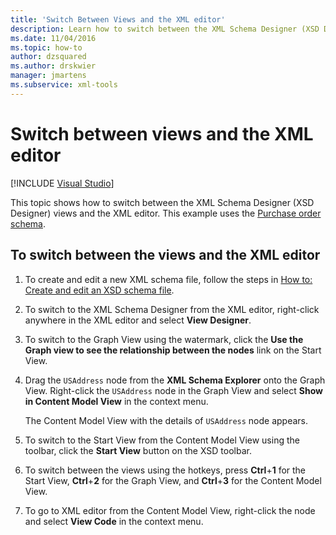 ```yaml
---
title: 'Switch Between Views and the XML editor'
description: Learn how to switch between the XML Schema Designer (XSD Designer) views and the XML editor.
ms.date: 11/04/2016
ms.topic: how-to
author: dzsquared
ms.author: drskwier
manager: jmartens
ms.subservice: xml-tools
---
```

# Switch between views and the XML editor

 [!INCLUDE [Visual Studio](~/includes/applies-to-version/vs-windows-only.md)]

This topic shows how to switch between the XML Schema Designer (XSD Designer) views and the XML editor. This example uses the [Purchase order schema](../xml-tools/sample-xsd-file-simple-schema.md).

## To switch between the views and the XML editor

1. To create and edit a new XML schema file, follow the steps in [How to: Create and edit an XSD schema file](../xml-tools/how-to-create-and-edit-an-xsd-schema-file.md).

2. To switch to the XML Schema Designer from the XML editor, right-click anywhere in the XML editor and select **View Designer**.

3. To switch to the Graph View using the watermark, click the **Use the Graph view to see the relationship between the nodes** link on the Start View.

4. Drag the `USAddress` node from the **XML Schema Explorer** onto the Graph View. Right-click the `USAddress` node in the Graph View and select **Show in Content Model View** in the context menu.

     The Content Model View with the details of `USAddress` node appears.

5. To switch to the Start View from the Content Model View using the toolbar, click the **Start View** button on the XSD toolbar.

6. To switch between the views using the hotkeys, press **Ctrl**+**1** for the Start View, **Ctrl**+**2** for the Graph View, and **Ctrl**+**3** for the Content Model View.

7. To go to XML editor from the Content Model View, right-click the node and select **View Code** in the context menu.
